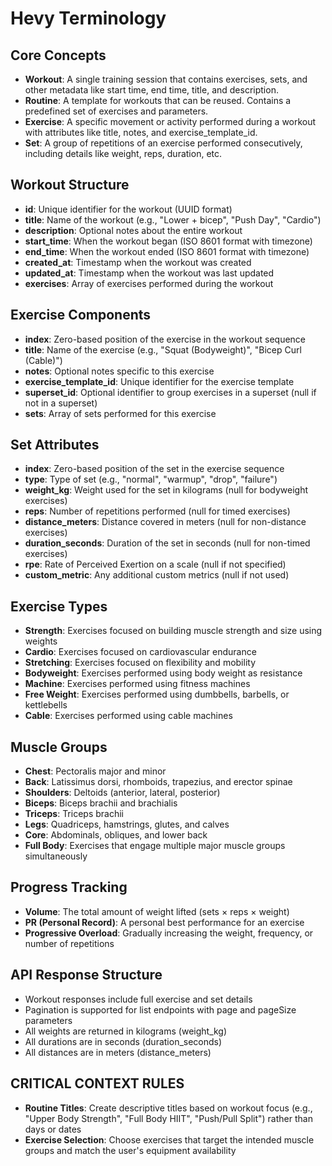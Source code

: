 # Hevy Terminology

## Core Concepts

- **Workout**: A single training session that contains exercises, sets, and other metadata like start time, end time, title, and description.
- **Routine**: A template for workouts that can be reused. Contains a predefined set of exercises and parameters.
- **Exercise**: A specific movement or activity performed during a workout with attributes like title, notes, and exercise_template_id.
- **Set**: A group of repetitions of an exercise performed consecutively, including details like weight, reps, duration, etc.

## Workout Structure

- **id**: Unique identifier for the workout (UUID format)
- **title**: Name of the workout (e.g., "Lower + bicep", "Push Day", "Cardio")
- **description**: Optional notes about the entire workout
- **start_time**: When the workout began (ISO 8601 format with timezone)
- **end_time**: When the workout ended (ISO 8601 format with timezone)
- **created_at**: Timestamp when the workout was created
- **updated_at**: Timestamp when the workout was last updated
- **exercises**: Array of exercises performed during the workout

## Exercise Components

- **index**: Zero-based position of the exercise in the workout sequence
- **title**: Name of the exercise (e.g., "Squat (Bodyweight)", "Bicep Curl (Cable)")
- **notes**: Optional notes specific to this exercise
- **exercise_template_id**: Unique identifier for the exercise template
- **superset_id**: Optional identifier to group exercises in a superset (null if not in a superset)
- **sets**: Array of sets performed for this exercise

## Set Attributes

- **index**: Zero-based position of the set in the exercise sequence
- **type**: Type of set (e.g., "normal", "warmup", "drop", "failure")
- **weight_kg**: Weight used for the set in kilograms (null for bodyweight exercises)
- **reps**: Number of repetitions performed (null for timed exercises)
- **distance_meters**: Distance covered in meters (null for non-distance exercises)
- **duration_seconds**: Duration of the set in seconds (null for non-timed exercises)
- **rpe**: Rate of Perceived Exertion on a scale (null if not specified)
- **custom_metric**: Any additional custom metrics (null if not used)

## Exercise Types

- **Strength**: Exercises focused on building muscle strength and size using weights
- **Cardio**: Exercises focused on cardiovascular endurance
- **Stretching**: Exercises focused on flexibility and mobility
- **Bodyweight**: Exercises performed using body weight as resistance
- **Machine**: Exercises performed using fitness machines
- **Free Weight**: Exercises performed using dumbbells, barbells, or kettlebells
- **Cable**: Exercises performed using cable machines

## Muscle Groups

- **Chest**: Pectoralis major and minor
- **Back**: Latissimus dorsi, rhomboids, trapezius, and erector spinae
- **Shoulders**: Deltoids (anterior, lateral, posterior)
- **Biceps**: Biceps brachii and brachialis
- **Triceps**: Triceps brachii
- **Legs**: Quadriceps, hamstrings, glutes, and calves
- **Core**: Abdominals, obliques, and lower back
- **Full Body**: Exercises that engage multiple major muscle groups simultaneously

## Progress Tracking

- **Volume**: The total amount of weight lifted (sets × reps × weight)
- **PR (Personal Record)**: A personal best performance for an exercise
- **Progressive Overload**: Gradually increasing the weight, frequency, or number of repetitions

## API Response Structure

- Workout responses include full exercise and set details
- Pagination is supported for list endpoints with page and pageSize parameters
- All weights are returned in kilograms (weight_kg)
- All durations are in seconds (duration_seconds)
- All distances are in meters (distance_meters)

## CRITICAL CONTEXT RULES

- **Routine Titles**: Create descriptive titles based on workout focus (e.g., "Upper Body Strength", "Full Body HIIT", "Push/Pull Split") rather than days or dates
- **Exercise Selection**: Choose exercises that target the intended muscle groups and match the user's equipment availability
